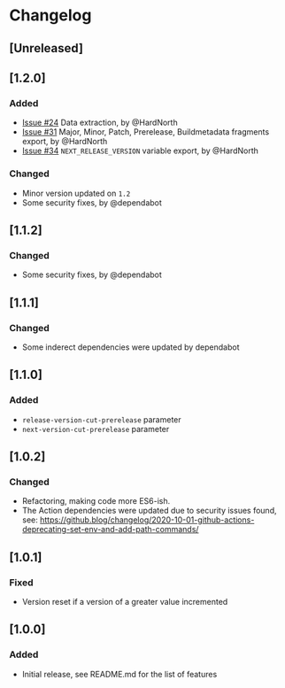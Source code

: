 # Changelog

## [Unreleased]

## [1.2.0]
### Added
- [Issue #24](https://github.com/HardNorth/github-version-generate/issues/24) Data extraction, by @HardNorth
- [Issue #31](https://github.com/HardNorth/github-version-generate/issues/31) Major, Minor, Patch, Prerelease, Buildmetadata fragments export, by @HardNorth
- [Issue #34](https://github.com/HardNorth/github-version-generate/issues/34) `NEXT_RELEASE_VERSION` variable export, by @HardNorth
### Changed
- Minor version updated on `1.2` 
- Some security fixes, by @dependabot

## [1.1.2]
### Changed
- Some security fixes, by @dependabot

## [1.1.1]
### Changed
- Some inderect dependencies were updated by dependabot

## [1.1.0]
### Added
- `release-version-cut-prerelease` parameter
- `next-version-cut-prerelease` parameter

## [1.0.2]
### Changed
- Refactoring, making code more ES6-ish.
- The Action dependencies were updated due to security issues found, see: https://github.blog/changelog/2020-10-01-github-actions-deprecating-set-env-and-add-path-commands/

## [1.0.1]
### Fixed
- Version reset if a version of a greater value incremented

## [1.0.0]
### Added
- Initial release, see README.md for the list of features
